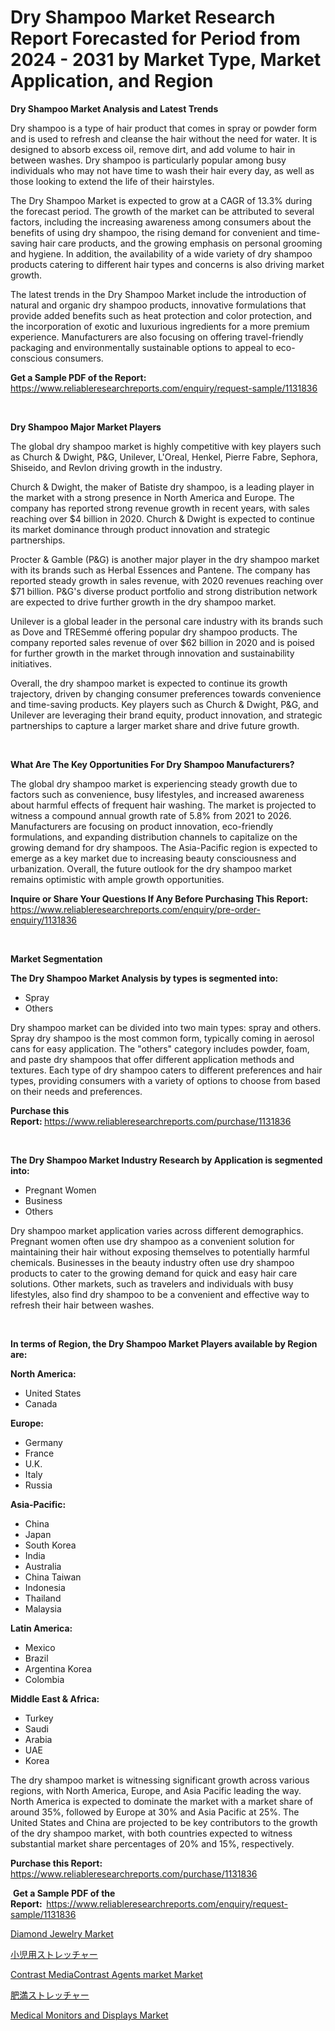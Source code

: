 <p><h1>Dry Shampoo Market Research Report Forecasted for Period from 2024 -  2031 by Market Type, Market Application, and Region</h1></p><p><strong>Dry Shampoo Market Analysis and Latest Trends</strong></p>
<p><p>Dry shampoo is a type of hair product that comes in spray or powder form and is used to refresh and cleanse the hair without the need for water. It is designed to absorb excess oil, remove dirt, and add volume to hair in between washes. Dry shampoo is particularly popular among busy individuals who may not have time to wash their hair every day, as well as those looking to extend the life of their hairstyles.</p><p>The Dry Shampoo Market is expected to grow at a CAGR of 13.3% during the forecast period. The growth of the market can be attributed to several factors, including the increasing awareness among consumers about the benefits of using dry shampoo, the rising demand for convenient and time-saving hair care products, and the growing emphasis on personal grooming and hygiene. In addition, the availability of a wide variety of dry shampoo products catering to different hair types and concerns is also driving market growth.</p><p>The latest trends in the Dry Shampoo Market include the introduction of natural and organic dry shampoo products, innovative formulations that provide added benefits such as heat protection and color protection, and the incorporation of exotic and luxurious ingredients for a more premium experience. Manufacturers are also focusing on offering travel-friendly packaging and environmentally sustainable options to appeal to eco-conscious consumers.</p></p>
<p><strong>Get a Sample PDF of the Report:&nbsp;</strong> <a href="https://www.reliableresearchreports.com/enquiry/request-sample/1131836">https://www.reliableresearchreports.com/enquiry/request-sample/1131836</a></p>
<p>&nbsp;</p>
<p><strong>Dry Shampoo Major Market Players</strong></p>
<p><p>The global dry shampoo market is highly competitive with key players such as Church & Dwight, P&G, Unilever, L'Oreal, Henkel, Pierre Fabre, Sephora, Shiseido, and Revlon driving growth in the industry. </p><p>Church & Dwight, the maker of Batiste dry shampoo, is a leading player in the market with a strong presence in North America and Europe. The company has reported strong revenue growth in recent years, with sales reaching over $4 billion in 2020. Church & Dwight is expected to continue its market dominance through product innovation and strategic partnerships.</p><p>Procter & Gamble (P&G) is another major player in the dry shampoo market with its brands such as Herbal Essences and Pantene. The company has reported steady growth in sales revenue, with 2020 revenues reaching over $71 billion. P&G's diverse product portfolio and strong distribution network are expected to drive further growth in the dry shampoo market.</p><p>Unilever is a global leader in the personal care industry with its brands such as Dove and TRESemmé offering popular dry shampoo products. The company reported sales revenue of over $62 billion in 2020 and is poised for further growth in the market through innovation and sustainability initiatives.</p><p>Overall, the dry shampoo market is expected to continue its growth trajectory, driven by changing consumer preferences towards convenience and time-saving products. Key players such as Church & Dwight, P&G, and Unilever are leveraging their brand equity, product innovation, and strategic partnerships to capture a larger market share and drive future growth.</p></p>
<p>&nbsp;</p>
<p><strong>What Are The Key Opportunities For Dry Shampoo Manufacturers?</strong></p>
<p><p>The global dry shampoo market is experiencing steady growth due to factors such as convenience, busy lifestyles, and increased awareness about harmful effects of frequent hair washing. The market is projected to witness a compound annual growth rate of 5.8% from 2021 to 2026. Manufacturers are focusing on product innovation, eco-friendly formulations, and expanding distribution channels to capitalize on the growing demand for dry shampoos. The Asia-Pacific region is expected to emerge as a key market due to increasing beauty consciousness and urbanization. Overall, the future outlook for the dry shampoo market remains optimistic with ample growth opportunities.</p></p>
<p><strong>Inquire or Share Your Questions If Any Before Purchasing This Report:</strong> <a href="https://www.reliableresearchreports.com/enquiry/pre-order-enquiry/1131836">https://www.reliableresearchreports.com/enquiry/pre-order-enquiry/1131836</a></p>
<p>&nbsp;</p>
<p><strong>Market Segmentation</strong></p>
<p><strong>The Dry Shampoo Market Analysis by types is segmented into:</strong></p>
<p><ul><li>Spray</li><li>Others</li></ul></p>
<p><p>Dry shampoo market can be divided into two main types: spray and others. Spray dry shampoo is the most common form, typically coming in aerosol cans for easy application. The "others" category includes powder, foam, and paste dry shampoos that offer different application methods and textures. Each type of dry shampoo caters to different preferences and hair types, providing consumers with a variety of options to choose from based on their needs and preferences.</p></p>
<p><strong>Purchase this Report:&nbsp;</strong><a href="https://www.reliableresearchreports.com/purchase/1131836">https://www.reliableresearchreports.com/purchase/1131836</a></p>
<p>&nbsp;</p>
<p><strong>The Dry Shampoo Market Industry Research by Application is segmented into:</strong></p>
<p><ul><li>Pregnant Women</li><li>Business</li><li>Others</li></ul></p>
<p><p>Dry shampoo market application varies across different demographics. Pregnant women often use dry shampoo as a convenient solution for maintaining their hair without exposing themselves to potentially harmful chemicals. Businesses in the beauty industry often use dry shampoo products to cater to the growing demand for quick and easy hair care solutions. Other markets, such as travelers and individuals with busy lifestyles, also find dry shampoo to be a convenient and effective way to refresh their hair between washes.</p></p>
<p>&nbsp;</p>
<p><strong>In terms of Region, the Dry Shampoo Market Players available by Region are:</strong></p>
<p>
    <p> <strong> North America: </strong>
        <ul>
            <li>United States</li>
            <li>Canada</li>
        </ul>
        </p> 
    <p> <strong> Europe: </strong>
        <ul>
            <li>Germany</li>
            <li>France</li>
            <li>U.K.</li>
            <li>Italy</li>
            <li>Russia</li>
        </ul>
        </p> 
    <p> <strong> Asia-Pacific: </strong>
        <ul>
            <li>China</li>
            <li>Japan</li>
            <li>South Korea</li>
            <li>India</li>
            <li>Australia</li>
            <li>China Taiwan</li>
            <li>Indonesia</li>
            <li>Thailand</li>
            <li>Malaysia</li>
        </ul>
        </p> 
    <p> <strong> Latin America: </strong>
        <ul>
            <li>Mexico</li>
            <li>Brazil</li>
            <li>Argentina Korea</li>
            <li>Colombia</li>
        </ul>
        </p> 
    <p> <strong> Middle East & Africa: </strong>
        <ul>
            <li>Turkey</li>
            <li>Saudi</li>
            <li>Arabia</li>
            <li>UAE</li>
            <li>Korea</li>
        </ul>
    </p>
    </p>
<p><p>The dry shampoo market is witnessing significant growth across various regions, with North America, Europe, and Asia Pacific leading the way. North America is expected to dominate the market with a market share of around 35%, followed by Europe at 30% and Asia Pacific at 25%. The United States and China are projected to be key contributors to the growth of the dry shampoo market, with both countries expected to witness substantial market share percentages of 20% and 15%, respectively.</p></p>
<p><strong>Purchase this Report: </strong><a href="https://www.reliableresearchreports.com/purchase/1131836">https://www.reliableresearchreports.com/purchase/1131836</a></p>
<p>&nbsp;<strong>Get a Sample PDF of the Report:&nbsp;&nbsp;</strong><a href="https://www.reliableresearchreports.com/enquiry/request-sample/1131836">https://www.reliableresearchreports.com/enquiry/request-sample/1131836</a></p>
<p><strong></strong></p>
<p><p><a href="https://github.com/mbisetmhermsr/Market-Research-Report-List-1/blob/main/diamond-jewelry-market.md">Diamond Jewelry Market</a></p><p><a href="https://github.com/avwofrml53535/Market-Research-Report-List-1/blob/main/32139934554.md">小児用ストレッチャー</a></p><p><a href="https://issuu.com/reportprime-2/docs/contrast-mediacontrast-agents-marke_8fc4bd58b2a7d9">Contrast MediaContrast Agents market Market</a></p><p><a href="https://github.com/vtbvgl20191192/Market-Research-Report-List-1/blob/main/39913704555.md">肥満ストレッチャー</a></p><p><a href="https://issuu.com/reportprime-2/docs/medical-monitors-and-displays-market-size-2030.ppt">Medical Monitors and Displays Market</a></p></p>